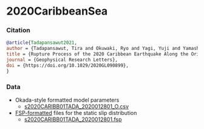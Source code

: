 # 2020CaribbeanSea

### Citation
```bibtex
@article{Tadapansawut2021,
author = {Tadapansawut, Tira and Okuwaki, Ryo and Yagi, Yuji and Yamashita, Shinji},
title = {Rupture Process of the 2020 Caribbean Earthquake Along the Oriente Transform Fault, Involving Supershear Rupture and Geometric Complexity of Fault},
journal = {Geophysical Research Letters},
doi = {https://doi.org/10.1029/2020GL090899},
}
```

### Data
- Okada-style formatted model parameters
  - [s2020CARIBB01TADA_2020012801_O.csv](./s2020CARIBB01TADA_2020012801_O.csv)
- [FSP-formatted](http://equake-rc.info/SRCMOD/fileformats/fsp/) files for the static slip distribution
  - [s2020CARIBB01TADA_2020012801.fsp](./s2020CARIBB01TADA_2020012801.fsp)
